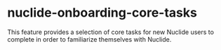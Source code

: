 # nuclide-onboarding-core-tasks

This feature provides a selection of core tasks for new Nuclide users to
complete in order to familiarize themselves with Nuclide.
